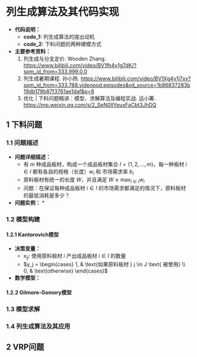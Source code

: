 # 列生成算法及其代码实现

* **代码说明：**
  * **code_1:** 列生成算法的提出动机
  * **code_2:** 下料问题的两种建模方式
* **主要参考资料：**
  1. 列生成与分支定价. Wooden Zhang. https://www.bilibili.com/video/BV1fh4y1g7dK/?spm_id_from=333.999.0.0
  2. 列生成暑期课程. 孙小玲. https://www.bilibili.com/video/BV1Xg4y1j7xy?spm_id_from=333.788.videopod.episodes&vd_source=1b86837283b19db179b87f3761ae1daf&p=8
  3. 优化 | 下料问题精讲：模型、求解算法及编程实战. 运小筹. https://mp.weixin.qq.com/s/2_SeN0IIYeuxFaCbt3JhDQ

## 1 下料问题

### 1.1 问题描述

* **问题详细描述：**
  * 有 $m$ 种成品板材，构成一个成品板材集合 $I=\lbrace 1,2,...,m \rbrace$，每一种板材 $i \in I$ 都有各自的规格（长度）$w_i$ 和 市场需求率 $b_i$
  * 原料板材有统一的长度 $W$，并且满足 $W \ge \max_{i \in I} w_i$
  * 问题：在保证每种成品板材 $i \in I$ 的市场需求都满足的情况下，原料板材的最低消耗是多少？
* **问题实例：**
  * 

### 1.2 模型构建

#### 1.2.1 Kantorovich模型

* **决策变量：**
  * $x_{ij}:$ 使用原料板材 $i$ 产出成品板材 $i \in I$ 的数量
  * $y_j = \begin{cases} 
    1, & \text{如果原料板材 } j \in J \text{ 被使用} \\
    0, & \text{otherwise}
    \end{cases}$
* **数学模型：**





#### 1.2.2 Gilmore-Gomory模型



### 1.3 模型求解



### 1.4 列生成算法及其应用



## 2 VRP问题
